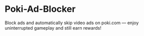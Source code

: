 # Poki-Ad-Blocker
Block ads and automatically skip video ads on poki.com — enjoy uninterrupted gameplay and still earn rewards!
